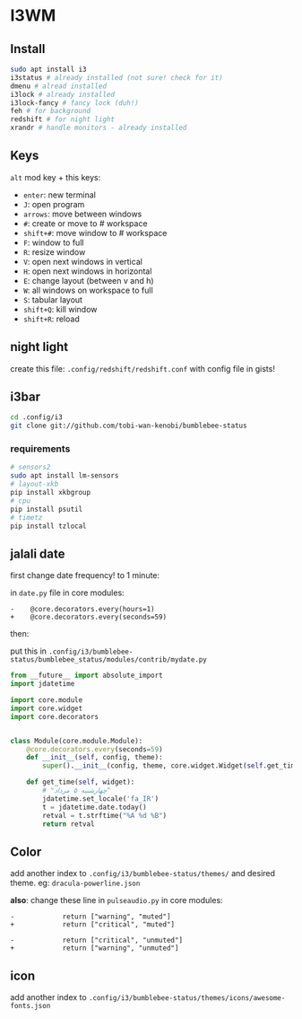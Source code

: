 # I3WM


## Install

```bash
sudo apt install i3
i3status # already installed (not sure! check for it)
dmenu # alread installed
i3lock # already installed
i3lock-fancy # fancy lock (duh!)
feh # for background
redshift # for night light
xrandr # handle monitors - already installed
```

## Keys

`alt` mod key + this keys:

- `enter`: new terminal
- `J`: open program
- `arrows`: move between windows
- `#`: create or move to # workspace
- `shift+#`: move window to # workspace
- `F`: window to full
- `R`: resize window
- `V`: open next windows in vertical
- `H`: open next windows in horizontal
- `E`: change layout (between v and h)
- `W`: all windows on workspace to full
- `S`: tabular layout
- `shift+Q`: kill window
- `shift+R`: reload


## night light

create this file: `.config/redshift/redshift.conf` with config file in gists!


## i3bar

```bash
cd .config/i3
git clone git://github.com/tobi-wan-kenobi/bumblebee-status
```

### requirements

```bash
# sensors2
sudo apt install lm-sensors
# layout-xkb
pip install xkbgroup
# cpu
pip install psutil
# timetz
pip install tzlocal
```

## jalali date

first change date frequency! to 1 minute:

in `date.py` file in core modules:

```
-    @core.decorators.every(hours=1)
+    @core.decorators.every(seconds=59)
```

then:

put this in `.config/i3/bumblebee-status/bumblebee_status/modules/contrib/mydate.py`

```python
from __future__ import absolute_import
import jdatetime

import core.module
import core.widget
import core.decorators


class Module(core.module.Module):
    @core.decorators.every(seconds=59)
    def __init__(self, config, theme):
        super().__init__(config, theme, core.widget.Widget(self.get_time))

    def get_time(self, widget):
        # "چهارشنبه ۵ مرداد"
        jdatetime.set_locale('fa_IR')
        t = jdatetime.date.today()
        retval = t.strftime("%A %d %B")
        return retval
```

## Color

add another index to `.config/i3/bumblebee-status/themes/` and desired theme. eg: `dracula-powerline.json`

**also**: change these line in `pulseaudio.py` in core modules:

```
-            return ["warning", "muted"]
+            return ["critical", "muted"]

-            return ["critical", "unmuted"]
+            return ["warning", "unmuted"]
```
## icon

add another index to `.config/i3/bumblebee-status/themes/icons/awesome-fonts.json`

